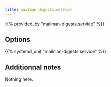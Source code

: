 ```yaml
---
title: mailman-digests.service
---
```


{{% provided_by "mailman-digests.service" %}}

## Options

{{% systemd_unit "mailman-digests.service" %}}

## Additionnal notes

Nothing here.